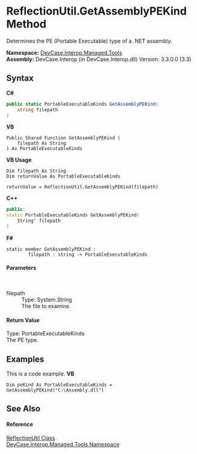 # ReflectionUtil.GetAssemblyPEKind Method 
 

Determines the PE (Portable Executable) type of a .NET assembly.

**Namespace:**&nbsp;<a href="N_DevCase_Interop_Managed_Tools">DevCase.Interop.Managed.Tools</a><br />**Assembly:**&nbsp;DevCase.Interop (in DevCase.Interop.dll) Version: 3.3.0.0 (3.3)

## Syntax

**C#**<br />
``` C#
public static PortableExecutableKinds GetAssemblyPEKind(
	string filepath
)
```

**VB**<br />
``` VB
Public Shared Function GetAssemblyPEKind ( 
	filepath As String
) As PortableExecutableKinds
```

**VB Usage**<br />
``` VB Usage
Dim filepath As String
Dim returnValue As PortableExecutableKinds

returnValue = ReflectionUtil.GetAssemblyPEKind(filepath)
```

**C++**<br />
``` C++
public:
static PortableExecutableKinds GetAssemblyPEKind(
	String^ filepath
)
```

**F#**<br />
``` F#
static member GetAssemblyPEKind : 
        filepath : string -> PortableExecutableKinds 

```


#### Parameters
&nbsp;<dl><dt>filepath</dt><dd>Type: System.String<br />The file to examine.</dd></dl>

#### Return Value
Type: PortableExecutableKinds<br />The PE type.

## Examples
This is a code example. 
**VB**<br />
``` VB
Dim peKind As PortableExecutableKinds = GetAssemblyPEKind("C:\Assembly.dll")
```


## See Also


#### Reference
<a href="T_DevCase_Interop_Managed_Tools_ReflectionUtil">ReflectionUtil Class</a><br /><a href="N_DevCase_Interop_Managed_Tools">DevCase.Interop.Managed.Tools Namespace</a><br />